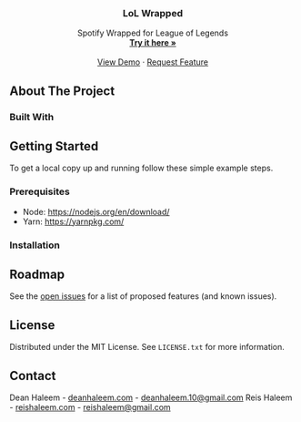 <div id="top"></div>
<!-- PROJECT LOGO -->
<br />
<div align="center">
  <!-- <a href="https://github.com/deanhaleem/mario-clone-js">
    <img src="images/logo.png" alt="Logo" width="80" height="80">
  </a> -->

<h3 align="center">LoL Wrapped</h3>

  <p align="center">
    Spotify Wrapped for League of Legends
    <br />
    <a href="https://github.com/reishaleem/lol-wrapped"><strong>Try it here »</strong></a>
    <br />
    <br />
    <a href="https://github.com/reishaleem/lol-wrapped">View Demo</a>
    ·
    <a href="https://github.com/reishaleem/lol-wrapped/issues">Request Feature</a>
  </p>
</div>

<!-- ABOUT THE PROJECT -->

## About The Project

<!-- [![Product Name Screen Shot][product-screenshot]](https://example.com) -->

<!-- <p align="right">(<a href="#top">back to top</a>)</p> -->

### Built With

<!-- GETTING STARTED -->

## Getting Started

To get a local copy up and running follow these simple example steps.

### Prerequisites

- Node: https://nodejs.org/en/download/
- Yarn: https://yarnpkg.com/

### Installation

<!-- ROADMAP -->

## Roadmap

See the [open issues](https://github.com/reishaleem/lol-wrapped/issues) for a list of proposed features (and known issues).

<!-- LICENSE -->

## License

Distributed under the MIT License. See `LICENSE.txt` for more information.

<!-- CONTACT -->

## Contact

Dean Haleem - [deanhaleem.com](https://deanhaleem.com/) - deanhaleem.10@gmail.com
Reis Haleem - [reishaleem.com](https://reishaleem.com/) - reishaleem@gmail.com

